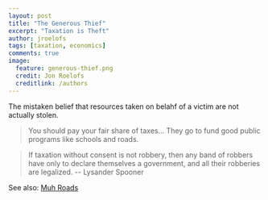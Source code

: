 ```yaml
---
layout: post
title: "The Generous Thief"
excerpt: "Taxation is Theft"
author: jroelofs
tags: [taxation, economics]
comments: true
image:
  feature: generous-thief.png
  credit: Jon Roelofs
  creditlink: /authors
---
```


The mistaken belief that resources taken on belahf of a victim are not actually stolen.

> You should pay your fair share of taxes... They go to fund good public programs like schools and roads.

> If taxation without consent is not robbery, then any band of robbers have only to declare themselves a government, and all their robberies are legalized.  -- Lysander Spooner

See also: [Muh Roads](/muh-roads)
